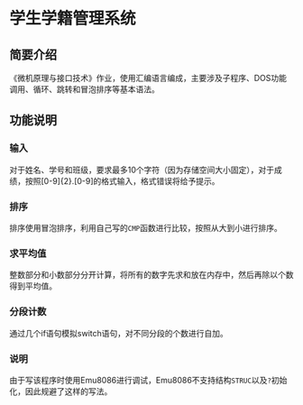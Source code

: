 # 学生学籍管理系统

## 简要介绍

《微机原理与接口技术》作业，使用汇编语言编成，主要涉及子程序、DOS功能调用、循环、跳转和冒泡排序等基本语法。



## 功能说明

### 输入

对于姓名、学号和班级，要求最多10个字符（因为存储空间大小固定），对于成绩，按照[0-9]{2}.[0-9]的格式输入，格式错误将给予提示。

### 排序

排序使用冒泡排序，利用自己写的`CMP`函数进行比较，按照从大到小进行排序。

### 求平均值

整数部分和小数部分分开计算，将所有的数字先求和放在内存中，然后再除以个数得到平均值。

### 分段计数

通过几个if语句模拟switch语句，对不同分段的个数进行自加。

### 说明

由于写该程序时使用Emu8086进行调试，Emu8086不支持结构`STRUC`以及`?`初始化，因此规避了这样的写法。
